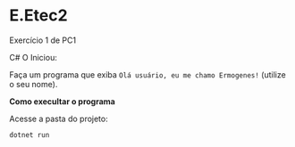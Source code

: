 # E.Etec2
Exercício 1 de PC1

C# O Iniciou:

Faça um programa que exiba `Olá usuário, eu me chamo Ermogenes!` (utilize o seu nome).

**Como execultar o  programa**

Acesse a pasta do projeto:

``` 
dotnet run
```

